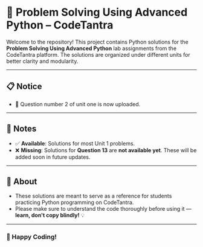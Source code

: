 # 🚀 Problem Solving Using Advanced Python – CodeTantra

Welcome to the repository! This project contains Python solutions for the **Problem Solving Using Advanced Python** lab assignments from the CodeTantra platform. The solutions are organized under different units for better clarity and modularity.

---

## 📋 Notice 

- 📌 Question number 2 of unit one is now uploaded.

---

## 📝 Notes

- ✅ **Available**: Solutions for most Unit 1 problems.
- ❌ **Missing**: Solutions for **Question 13** are **not available yet**. These will be added soon in future updates.

---

## 📌 About

- These solutions are meant to serve as a reference for students practicing Python programming on CodeTantra.
- Please make sure to understand the code thoroughly before using it — **learn, don't copy blindly!** 💡

---

### 🔗 Happy Coding!

